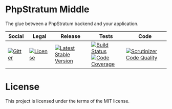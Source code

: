 # PhpStratum Middle

The glue between a PhpStratum backend and your application.

<table>
<thead>
<tr>
<th>Social</th>
<th>Legal</th>
<th>Release</th>
<th>Tests</th>
<th>Code</th>
</tr>
</thead>
<tbody>
<tr>
<td>
<a href="https://gitter.im/SetBased/php-stratum?utm_source=badge&utm_medium=badge&utm_campaign=pr-badge"><img src="https://badges.gitter.im/SetBased/php-stratum.svg" alt="Gitter"/></a>
</td>
<td>
<a href="https://packagist.org/packages/setbased/php-stratum-middle"><img src="https://poser.pugx.org/setbased/php-stratum-middle/license" alt="License"/></a>
</td>
<td>
<a href="https://packagist.org/packages/setbased/php-stratum-middle"><img src="https://poser.pugx.org/setbased/php-stratum-middle/v/stable" alt="Latest Stable Version"/></a><br/>
</td>
<td><a href="https://app.travis-ci.com/github/DatabaseStratum/php-stratum-middle"><img src="https://app.travis-ci.com/DatabaseStratum/php-stratum-middle.svg?branch=master" alt="Build Status"/></a><br/>
<a href="https://scrutinizer-ci.com/g/DatabaseStratum/php-stratum-middle/?branch=master"><img src="https://scrutinizer-ci.com/g/DatabaseStratum/php-stratum-middle/badges/coverage.png?b=master" alt="Code Coverage"/></a><br/>
</td>
<td>
<a href="https://scrutinizer-ci.com/g/DatabaseStratum/php-stratum-middle/?branch=master"><img src="https://scrutinizer-ci.com/g/DatabaseStratum/php-stratum-middle/badges/quality-score.png?b=master" alt="Scrutinizer Code Quality"/></a>
</td>
</tr>
</tbody>
</table>

License
=======

This project is licensed under the terms of the MIT license.
